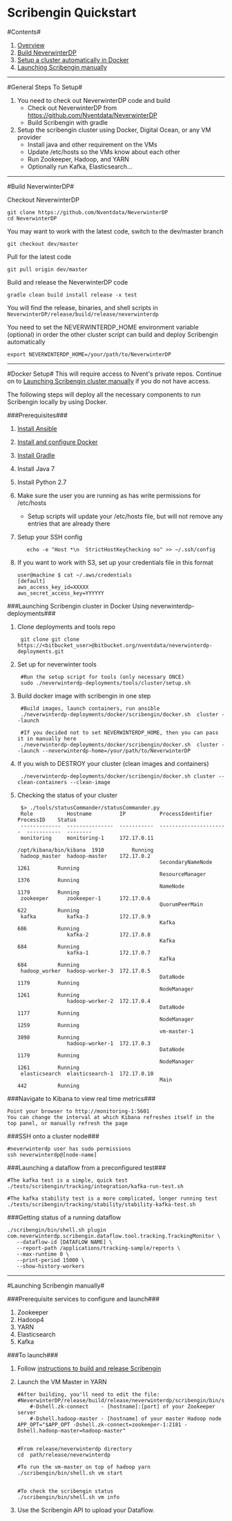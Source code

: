 Scribengin Quickstart
=====================

#Contents#
1. [Overview](#general-steps-to-setup)
2. [Build NeverwinterDP](#build-neverwinterdp)
3. [Setup a cluster automatically in Docker](#docker-setup) 
4. [Launching Scribengin manually](#launching-scribengin-manually)

---

#General Steps To Setup#

1. You need to check out NeverwinterDP code and build
    * Check out NeverwinterDP from https://github.com/Nventdata/NeverwinterDP
    * Build Scribengin with gradle
2. Setup the scribengin cluster using Docker, Digital Ocean, or any VM provider
    * Install java and other requirement on the VMs
    * Update /etc/hosts so the VMs know about each other
    * Run Zookeeper, Hadoop, and YARN
    * Optionally run Kafka, Elasticsearch...

---

#Build NeverwinterDP#

Checkout NeverwinterDP 

```
git clone https://github.com/Nventdata/NeverwinterDP
cd NeverwinterDP
```
You may want to work with the latest code, switch to the dev/master branch

```
git checkout dev/master 
```

Pull for the latest code

```
git pull origin dev/master 
```

Build and release the NeverwinterDP code

```
gradle clean build install release -x test
```

You will find the release, binaries, and shell scripts in ```NeverwinterDP/release/build/release/neverwinterdp```

You need to set the NEVERWINTERDP_HOME environment variable (optional) in order the other cluster script can build and deploy Scribengin automatically

```
export NEVERWINTERDP_HOME=/your/path/to/NeverwinterDP
```



---

#Docker Setup#
This will require access to Nvent's private repos.  Continue on to [Launching Scribengin cluster manually](#launching-scribengin-cluster-manually) if you do not have access. 

The following steps will deploy all the necessary components to run Scribengin locally by using Docker.

###Prerequisites###

1. [Install Ansible](http://docs.ansible.com/ansible/intro_installation.html)
2. [Install and configure Docker](https://docs.docker.com/engine/installation/)
3. [Install Gradle](https://docs.gradle.org/current/userguide/installation.html)
4. Install Java 7 
5. Install Python 2.7
6. Make sure the user you are running as has write permissions for /etc/hosts
    * Setup scripts will update your /etc/hosts file, but will not remove any entries that are already there
7. Setup your SSH config

    ```
       echo -e "Host *\n  StrictHostKeyChecking no" >> ~/.ssh/config
    ``` 
    
8. If you want to work with S3, set up your credentials file in this format    

     `````
     user@machine $ cat ~/.aws/credentials
     [default]
     aws_access_key_id=XXXXX
     aws_secret_access_key=YYYYYY
     ````` 

###Launching Scribengin cluster in Docker Using neverwinterdp-deployments###
1. Clone deployments and tools repo
        
        git clone git clone https://<bitbucket_user>@bitbucket.org/nventdata/neverwinterdp-deployments.git

2. Set up for neverwinter tools
        
        #Run the setup script for tools (only necessary ONCE)
        sudo ./neverwinterdp-deployments/tools/cluster/setup.sh

3. Build docker image with scribengin in one step
        
        #Build images, launch containers, run ansible
        ./neverwinterdp-deployments/docker/scribengin/docker.sh  cluster --launch

        #If you decided not to set NEVERWINTERDP_HOME, then you can pass it in manually here
        ./neverwinterdp-deployments/docker/scribengin/docker.sh  cluster --launch --neverwinterdp-home=/your/path/to/NeverwinterDP

4. If you wish to DESTROY your cluster (clean images and containers)
        
        ./neverwinterdp-deployments/docker/scribengin/docker.sh cluster --clean-containers --clean-image

5. Checking the status of your cluster
        

        $> ./tools/statusCommander/statusCommander.py
        Role           Hostname         IP           ProcessIdentifier       ProcessID    Status
        -------------  ---------------  -----------  ----------------------  -----------  --------
        monitoring     monitoring-1     172.17.0.11
                                                     /opt/kibana/bin/kibana  1910         Running
        hadoop_master  hadoop-master    172.17.0.2
                                                     SecondaryNameNode       1261         Running
                                                     ResourceManager         1376         Running
                                                     NameNode                1179         Running
        zookeeper      zookeeper-1      172.17.0.6
                                                     QuorumPeerMain          622          Running
        kafka          kafka-3          172.17.0.9
                                                     Kafka                   686          Running
                       kafka-2          172.17.0.8
                                                     Kafka                   684          Running
                       kafka-1          172.17.0.7
                                                     Kafka                   684          Running
        hadoop_worker  hadoop-worker-3  172.17.0.5
                                                     DataNode                1179         Running
                                                     NodeManager             1261         Running
                       hadoop-worker-2  172.17.0.4
                                                     DataNode                1177         Running
                                                     NodeManager             1259         Running
                                                     vm-master-1             3898         Running
                       hadoop-worker-1  172.17.0.3
                                                     DataNode                1179         Running
                                                     NodeManager             1261         Running
        elasticsearch  elasticsearch-1  172.17.0.10
                                                     Main                    442          Running


###Navigate to Kibana to view real time metrics###

```
Point your browser to http://monitoring-1:5601
You can change the interval at which Kibana refreshes itself in the top panel, or manually refresh the page
```

###SSH onto a cluster node###
```
#neverwinterdp user has sudo permissions
ssh neverwinterdp@[node-name]
```

###Launching a dataflow from a preconfigured test###

```
#The kafka test is a simple, quick test 
./tests/scribengin/tracking/integration/kafka-run-test.sh
    
#The kafka stability test is a more complicated, longer running test
./tests/scribengin/tracking/stability/stability-kafka-test.sh
```

###Getting status of a running dataflow
```
./scribengin/bin/shell.sh plugin com.neverwinterdp.scribengin.dataflow.tool.tracking.TrackingMonitor \
   --dataflow-id [DATAFLOW NAME] \
   --report-path /applications/tracking-sample/reports \
   --max-runtime 0 \
   --print-period 15000 \
   --show-history-workers
```

---

#Launching Scribengin manually#

###Prerequisite services to configure and launch###

1. Zookeeper
2. Hadoop4
3. YARN
4. Elasticsearch
5. Kafka


###To launch###

1.  Follow [instructions to build and release Scribengin](#check-out-and-build-neverwinterdp-code)
2.  Launch the VM Master in YARN
        
        #After building, you'll need to edit the file:
        #NeverwinterDP/release/build/release/neverwinterdp/scribengin/bin/shell.sh
            #-Dshell.zk-connect    - [hostname]:[port] of your Zookeeper server
            #-Dshell.hadoop-master - [hostname] of your master Hadoop node
        APP_OPT="$APP_OPT -Dshell.zk-connect=zookeeper-1:2181 -Dshell.hadoop-master=hadoop-master"

          
        #From release/neverwinterdp directory
        cd  path/release/neverwinterdp
          
        #To run the vm-master on top of hadoop yarn
        ./scribengin/bin/shell.sh vm start
        
        
        #To check the scribengin status
        ./scribengin/bin/shell.sh vm info

3.  Use the Scribengin API to upload your Dataflow.  










  

